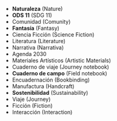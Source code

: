 + **Naturaleza** (Nature)
+ **ODS 11** (SDG 11)
+ Comunidad (Comunity)
+ **Fantasía** (Fantasy)
+ Ciencia Ficción (Science Fiction)
+ Literatura (Literature)
+ Narrativa (Narrativa)
+ Agenda 2030
+ Materiales Artísticos (Artistic Materials)
+ Cuaderno de viaje (Journey notebook)
+ **Cuaderno de campo** (Field notebook)
+ Encuadernación (Bookbinding)
+ Manufactura (Handcraft)
+ **Sostenibilidad** (Sustainability)
+ Viaje (Journey)
+ Ficción (Fiction)
+ Interacción (Interaction)